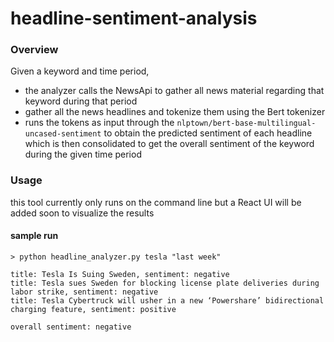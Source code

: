 # headline-sentiment-analysis

### Overview
Given a keyword and time period, 
- the analyzer calls the NewsApi to gather all news material regarding that keyword during that period
- gather all the news headlines and tokenize them using the Bert tokenizer
- runs the tokens as input through the `nlptown/bert-base-multilingual-uncased-sentiment` to obtain the predicted sentiment of each
  headline which is then consolidated to get the overall sentiment of the keyword during the given time period

### Usage
this tool currently only runs on the command line but a React UI will be added soon to visualize the results

#### sample run
```
> python headline_analyzer.py tesla "last week"

title: Tesla Is Suing Sweden, sentiment: negative
title: Tesla sues Sweden for blocking license plate deliveries during labor strike, sentiment: negative
title: Tesla Cybertruck will usher in a new ‘Powershare’ bidirectional charging feature, sentiment: positive

overall sentiment: negative
```